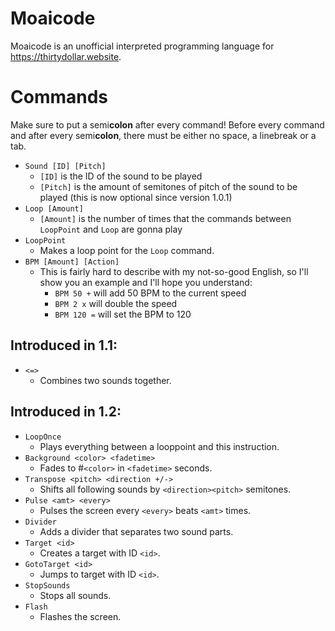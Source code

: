 # Moaicode
Moaicode is an unofficial interpreted programming language for https://thirtydollar.website.

# Commands
Make sure to put a semi**colon** after every command! Before every command and after every semi**colon**, there must be either no space, a linebreak or a tab.

- `Sound [ID] [Pitch]`
  - `[ID]` is the ID of the sound to be played
  - `[Pitch]` is the amount of semitones of pitch of the sound to be played (this is now optional since version 1.0.1)
- `Loop [Amount]`
  - `[Amount]` is the number of times that the commands between `LoopPoint` and `Loop` are gonna play
- `LoopPoint`
  - Makes a loop point for the `Loop` command.
- `BPM [Amount] [Action]`
  - This is fairly hard to describe with my not-so-good English, so I'll show you an example and I'll hope you understand:
    - `BPM 50 +` will add 50 BPM to the current speed
    - `BPM 2 x` will double the speed
    - `BPM 120 =` will set the BPM to 120
    
Introduced in 1.1:
---
- `<=>`
  - Combines two sounds together.
  
Introduced in 1.2:
---
- `LoopOnce`
  - Plays everything between a looppoint and this instruction.
- `Background <color> <fadetime>`
  - Fades to #`<color>` in `<fadetime>` seconds.
- `Transpose <pitch> <direction +/->`
  - Shifts all following sounds by `<direction><pitch>` semitones.
- `Pulse <amt> <every>`
  - Pulses the screen every `<every>` beats `<amt>` times.
- `Divider`
  - Adds a divider that separates two sound parts.
- `Target <id>`
  - Creates a target with ID `<id>`.
- `GotoTarget <id>`
  - Jumps to target with ID `<id>`.
- `StopSounds`
  - Stops all sounds.
- `Flash`
  - Flashes the screen.
